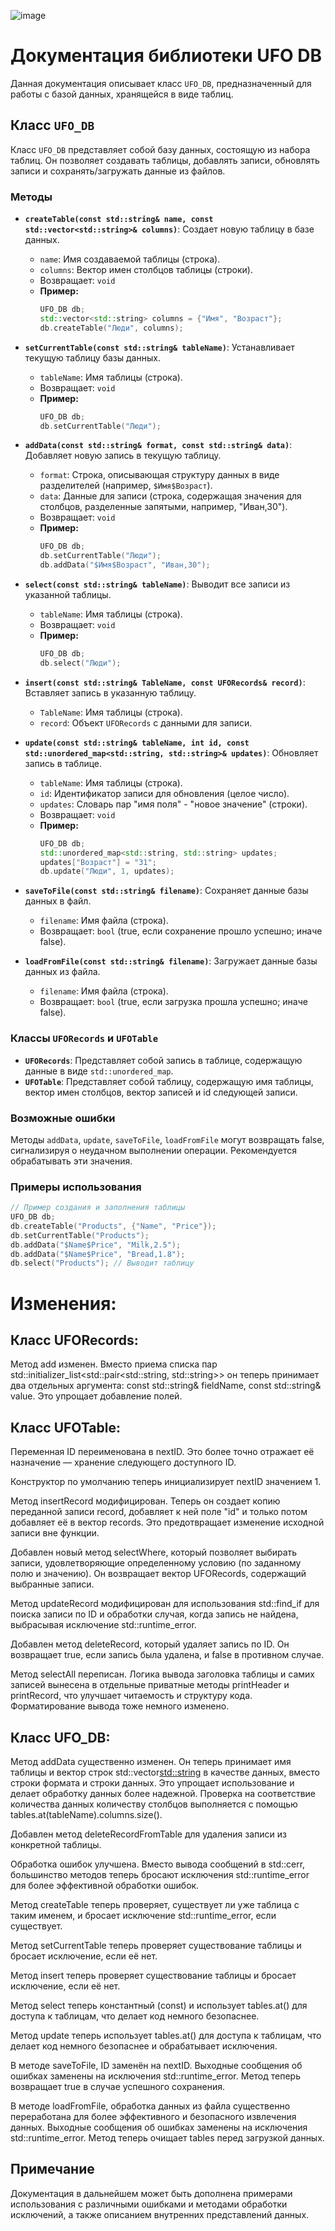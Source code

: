 ![image](https://upload.wikimedia.org/wikipedia/commons/thumb/6/66/Noto_Emoji_Pie_1f6f8.svg/1024px-Noto_Emoji_Pie_1f6f8.svg.png)


# Документация библиотеки UFO DB

Данная документация описывает класс `UFO_DB`, предназначенный для работы с базой данных, хранящейся в виде таблиц.

## Класс `UFO_DB`

Класс `UFO_DB` представляет собой базу данных, состоящую из набора таблиц. Он позволяет создавать таблицы, добавлять записи, обновлять записи и сохранять/загружать данные из файлов.

### Методы

* **`createTable(const std::string& name, const std::vector<std::string>& columns)`**: Создает новую таблицу в базе данных.

    * `name`: Имя создаваемой таблицы (строка).
    * `columns`: Вектор имен столбцов таблицы (строки).
    * Возвращает: `void`
    * **Пример:**
        ```C++
        UFO_DB db;
        std::vector<std::string> columns = {"Имя", "Возраст"};
        db.createTable("Люди", columns);
        ```

* **`setCurrentTable(const std::string& tableName)`**: Устанавливает текущую таблицу базы данных.

    * `tableName`: Имя таблицы (строка).
    * Возвращает: `void`
    * **Пример:**
        ```C++
        UFO_DB db;
        db.setCurrentTable("Люди");
        ```

* **`addData(const std::string& format, const std::string& data)`**: Добавляет новую запись в текущую таблицу.

    * `format`: Строка, описывающая структуру данных в виде разделителей (например, `$Имя$Возраст`).
    * `data`: Данные для записи (строка, содержащая значения для столбцов, разделенные запятыми, например, "Иван,30").
    * Возвращает: `void`
    * **Пример:**
        ```C++
        UFO_DB db;
        db.setCurrentTable("Люди");
        db.addData("$Имя$Возраст", "Иван,30");
        ```

* **`select(const std::string& tableName)`**: Выводит все записи из указанной таблицы.

    * `tableName`: Имя таблицы (строка).
    * Возвращает: `void`
    * **Пример:**
        ```C++
        UFO_DB db;
        db.select("Люди");
        ```

* **`insert(const std::string& TableName, const UFORecords& record)`**: Вставляет запись в указанную таблицу.
    * `TableName`: Имя таблицы (строка).
    * `record`: Объект `UFORecords` с данными для записи.

* **`update(const std::string& tableName, int id, const std::unordered_map<std::string, std::string>& updates)`**: Обновляет запись в таблице.

    * `tableName`: Имя таблицы (строка).
    * `id`: Идентификатор записи для обновления (целое число).
    * `updates`: Словарь пар "имя поля" - "новое значение" (строки).
    * Возвращает: `void`
    * **Пример:**
        ```C++
        UFO_DB db;
        std::unordered_map<std::string, std::string> updates;
        updates["Возраст"] = "31";
        db.update("Люди", 1, updates);
        ```
* **`saveToFile(const std::string& filename)`**: Сохраняет данные базы данных в файл.

    * `filename`: Имя файла (строка).
    * Возвращает: `bool` (true, если сохранение прошло успешно; иначе false).

* **`loadFromFile(const std::string& filename)`**: Загружает данные базы данных из файла.

    * `filename`: Имя файла (строка).
    * Возвращает: `bool` (true, если загрузка прошла успешно; иначе false).


### Классы `UFORecords` и `UFOTable`

* **`UFORecords`**: Представляет собой запись в таблице, содержащую данные в виде `std::unordered_map`.
* **`UFOTable`**: Представляет собой таблицу, содержащую имя таблицы, вектор имен столбцов, вектор записей и id следующей записи.


### Возможные ошибки

Методы `addData`, `update`, `saveToFile`, `loadFromFile` могут возвращать false, сигнализируя о неудачном выполнении операции. Рекомендуется обрабатывать эти значения.


### Примеры использования

```C++
// Пример создания и заполнения таблицы
UFO_DB db;
db.createTable("Products", {"Name", "Price"});
db.setCurrentTable("Products");
db.addData("$Name$Price", "Milk,2.5");
db.addData("$Name$Price", "Bread,1.8");
db.select("Products"); // Выводит таблицу

```

# Изменения:

## Класс UFORecords:

Метод add изменен. Вместо приема списка пар std::initializer_list<std::pair<std::string, std::string>> он теперь принимает два отдельных аргумента: const std::string& fieldName, const std::string& value. Это упрощает добавление полей.

## Класс UFOTable:

Переменная ID переименована в nextID. Это более точно отражает её назначение — хранение следующего доступного ID.

Конструктор по умолчанию теперь инициализирует nextID значением 1.

Метод insertRecord модифицирован. Теперь он создает копию переданной записи record, добавляет к ней поле "id" и только потом добавляет её в вектор records. Это предотвращает изменение исходной записи вне функции.

Добавлен новый метод selectWhere, который позволяет выбирать записи, удовлетворяющие определенному условию (по заданному полю и значению). Он возвращает вектор UFORecords, содержащий выбранные записи.

Метод updateRecord модифицирован для использования std::find_if для поиска записи по ID и обработки случая, когда запись не найдена, выбрасывая исключение std::runtime_error.

Добавлен метод deleteRecord, который удаляет запись по ID. Он возвращает true, если запись была удалена, и false в противном случае.

Метод selectAll переписан. Логика вывода заголовка таблицы и самих записей вынесена в отдельные приватные методы printHeader и printRecord, что улучшает читаемость и структуру кода. Форматирование вывода тоже немного изменено.

## Класс UFO_DB:

Метод addData существенно изменен. Он теперь принимает имя таблицы и вектор строк std::vector<std::string> в качестве данных, вместо строки формата и строки данных. Это упрощает использование и делает обработку данных более надежной. Проверка на соответствие количества данных количеству столбцов выполняется с помощью tables.at(tableName).columns.size().

Добавлен метод deleteRecordFromTable для удаления записи из конкретной таблицы.

Обработка ошибок улучшена. Вместо вывода сообщений в std::cerr, большинство методов теперь бросают исключения std::runtime_error для более эффективной обработки ошибок.

Метод createTable теперь проверяет, существует ли уже таблица с таким именем, и бросает исключение std::runtime_error, если существует.

Метод setCurrentTable теперь проверяет существование таблицы и бросает исключение, если её нет.

Метод insert теперь проверяет существование таблицы и бросает исключение, если её нет.

Метод select теперь константный (const) и использует tables.at() для доступа к таблицам, что делает код немного безопаснее.

Метод update теперь использует tables.at() для доступа к таблицам, что делает код немного безопаснее и обрабатывает исключения.

В методе saveToFile, ID заменён на nextID. Выходные сообщения об ошибках заменены на исключения std::runtime_error. Метод теперь возвращает true в случае успешного сохранения.

В методе loadFromFile, обработка данных из файла существенно переработана для более эффективного и безопасного извлечения данных. Выходные сообщения об ошибках заменены на исключения std::runtime_error. Метод теперь очищает tables перед загрузкой данных.

## Примечание

Документация в дальнейшем может быть дополнена примерами использования с различными ошибками и методами обработки исключений, а также описанием внутренних представлений данных.




